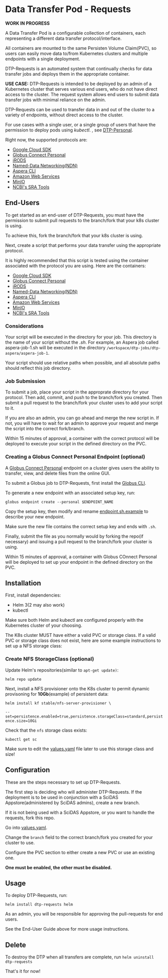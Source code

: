 # Data Transfer Pod - Requests

**WORK IN PROGRESS**

A Data Transfer Pod is a configurable collection of containers, each representing a different data transfer protocol/interface. 

All containers are mounted to the same Persisten Volume Claim(PVC), so users can easily move data to/from Kubernetes clusters and multiple endpoints with a single deployment.

DTP-Requests is an automated system that continually checks for data transfer jobs and deploys them in the appropriate container. 

**USE CASE:** DTP-Requests is intended to be deployed by an admin of a Kubernetes cluster that serves various end users, who do not have direct access to the cluster. The request system allows end users to submit data transfer jobs with minimal reliance on the admin.

DTP-Requests can be used to transfer data in and out of the cluster to a variety of endpoints, without direct access to the cluster.

For use cases with a single user, or a single group of users that have the permission to deploy pods using *kubectl*. , see [DTP-Personal](https://github.com/cbmckni/dtp). 

Right now, the supported protocols are:

 - [Google Cloud SDK](https://cloud.google.com/sdk) 
 - [Globus Connect Personal](https://app.globus.org/)
 - [iRODS](https://irods.org/)
 - [Named-Data Networking(NDN)](https://named-data.net/)
 - [Aspera CLI](https://www.ibm.com/support/knowledgecenter/en/SSBS6K_3.2.0/featured_applications/aspera_cli.html)
 - [Amazon Web Services](https://aws.amazon.com/cli/)
 - [MinIO](https://min.io/)
 - [NCBI's SRA Tools](https://github.com/ncbi/sra-tools)

## End-Users

To get started as an end-user of DTP-Requests, you must have the permission to submit pull requests to the branch/fork that your k8s cluster is using. 

To achieve this, fork the branch/fork that your k8s cluster is using.

Next, create a script that performs your data transfer using the appropriate protocol.

It is highly recommended that this script is tested using the container associated with the protocol you are using. Here are the containers:

 - [Google Cloud SDK](https://hub.docker.com/r/google/cloud-sdk) 
 - [Globus Connect Personal](https://hub.docker.com/r/ndslabs/gcp-docker)
 - [iRODS](https://hub.docker.com/r/cbmckni/dtp-irods)
 - [Named-Data Networking(NDN)](https://hub.docker.com/r/cbmckni/ndn-tools)
 - [Aspera CLI](https://hub.docker.com/r/ibmcom/aspera-cli)
 - [Amazon Web Services](https://hub.docker.com/r/mesosphere/aws-cli)
 - [MinIO](https://hub.docker.com/r/minio/minio)
 - [NCBI's SRA Tools](https://hub.docker.com/r/ncbi/sra-tools)

### Considerations

Your script will be executed in the directory for your job. This directory is the name of your script without the *.sh*. For example, an Aspera job called aspera-job-1.sh will be executed in the directory `/workspace/dtp-jobs/dtp-aspera/aspera-job-1`.

Your script should use relative paths when possible, and all absolute paths should reflect this job directory.

### Job Submission

To submit a job, place your script in the approprate directory for your protocol. Then add, commit, and push to the branch/fork you created. Then submit a pull request to the branch/fork your cluster uses to add your script to it.  

If you are also an admin, you can go ahead and merge the new script in. If not, you will have to wait for an admin to approve your request and merge the script into the correct fork/branch.

Within 15 minutes of approval, a container with the correct protocol will be deployed to execute your script in the defined directory on the PVC. 

### Creating a Globus Connect Personal Endpoint (optional)

A [Globus Connect Personal](https://www.globus.org/globus-connect-personal) endpoint on a cluster gives users the ability to transfer, view, and delete files from the online GUI. 

To submit a Globus job to DTP-Requests, first install the [Globus CLI](https://docs.globus.org/cli/). 

To generate a new endpoint with an associated setup key, run:

`globus endpoint create --personal $ENDPOINT_NAME`

Copy the setup key, then modify and rename [endpoint.sh.example](https://github.com/SciDAS/dtp-requests/blob/master/dtp-globus/endpoint.sh.example) to describe your new endpoint.

Make sure the new file contains the correct setup key and ends with `.sh`.

Finally, submit the file as you normally would by forking the repo(if necessary) and issuing a pull request to the branch/fork your cluster is using.

Within 15 minutes of approval, a container with Globus COnnect Personal will be deployed to set up your endpoint in the defined directory on the PVC. 


## Installation

First, install dependencies:
 - Helm 3(2 may also work)
 - kubectl

Make sure both Helm and kubectl are configured properly with the Kubernetes cluster of your choosing.

The K8s cluster MUST have either a valid PVC or storage class. If a valid PVC or storage class does not exist, here are some example instructions to set up a NFS storage class:

### Create NFS StorageClass (optional)

Update Helm's repositories(similar to `apt-get update)`:

`helm repo update`

Next, install a NFS provisioner onto the K8s cluster to permit dynamic provisoning for **10Gb**(example) of persistent data:

`helm install kf stable/nfs-server-provisioner \`

`--set=persistence.enabled=true,persistence.storageClass=standard,persistence.size=10Gi`

Check that the `nfs` storage class exists:

`kubectl get sc`

Make sure to edit the [values.yaml](https://github.com/SciDAS/dtp-requests/blob/master/helm/values.yaml) file later to use this storage class and size!

## Configuration

These are the steps necessary to set up DTP-Requests.

The first step is deciding who will administer DTP-Requests. If the deployment is to be used in conjunction with a SciDAS Appstore(administered by SciDAS admins), create a new branch.

If it is not being used with a SciDAS Appstore, or you want to handle the requests, fork this repo.

Go into [values.yaml](https://github.com/SciDAS/dtp-requests/blob/master/helm/values.yaml).

Change the `branch` field to the correct branch/fork you created for your cluster to use.

Configure the PVC section to either create a new PVC or use an existing one. 

**One must be enabled, the other must be disabled.**


## Usage

To deploy DTP-Requests, run:

`helm install dtp-requests helm`

As an admin, you will be responsible for approving the pull-requests for end users.

See the End-User Guide above for more usage instructions.

## Delete

To destroy the DTP when all transfers are complete, run `helm uninstall dtp-requests`

That's it for now!




